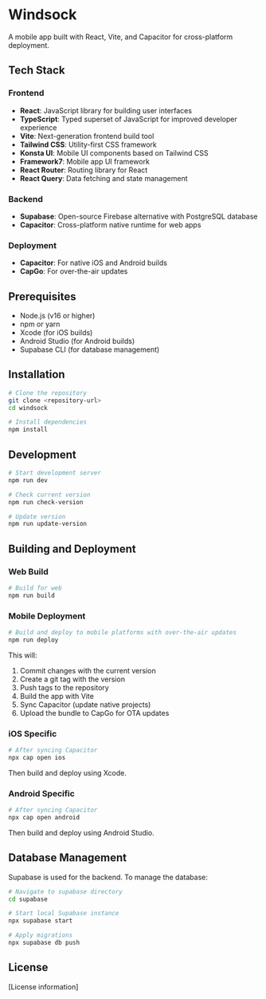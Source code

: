 # Windsock

A mobile app built with React, Vite, and Capacitor for cross-platform deployment.

## Tech Stack

### Frontend
- **React**: JavaScript library for building user interfaces
- **TypeScript**: Typed superset of JavaScript for improved developer experience
- **Vite**: Next-generation frontend build tool
- **Tailwind CSS**: Utility-first CSS framework
- **Konsta UI**: Mobile UI components based on Tailwind CSS
- **Framework7**: Mobile app UI framework
- **React Router**: Routing library for React
- **React Query**: Data fetching and state management

### Backend
- **Supabase**: Open-source Firebase alternative with PostgreSQL database
- **Capacitor**: Cross-platform native runtime for web apps

### Deployment
- **Capacitor**: For native iOS and Android builds
- **CapGo**: For over-the-air updates

## Prerequisites

- Node.js (v16 or higher)
- npm or yarn
- Xcode (for iOS builds)
- Android Studio (for Android builds)
- Supabase CLI (for database management)

## Installation

```bash
# Clone the repository
git clone <repository-url>
cd windsock

# Install dependencies
npm install
```

## Development

```bash
# Start development server
npm run dev

# Check current version
npm run check-version

# Update version
npm run update-version
```

## Building and Deployment

### Web Build

```bash
# Build for web
npm run build
```

### Mobile Deployment

```bash
# Build and deploy to mobile platforms with over-the-air updates
npm run deploy
```

This will:
1. Commit changes with the current version
2. Create a git tag with the version
3. Push tags to the repository
4. Build the app with Vite
5. Sync Capacitor (update native projects)
6. Upload the bundle to CapGo for OTA updates

### iOS Specific

```bash
# After syncing Capacitor
npx cap open ios
```

Then build and deploy using Xcode.

### Android Specific

```bash
# After syncing Capacitor
npx cap open android
```

Then build and deploy using Android Studio.

## Database Management

Supabase is used for the backend. To manage the database:

```bash
# Navigate to supabase directory
cd supabase

# Start local Supabase instance
npx supabase start

# Apply migrations
npx supabase db push
```

## License

[License information]

